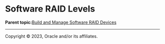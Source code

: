 # Software RAID Levels

**Parent topic:**[Build and Manage Software RAID Devices](../topics/cockpit-raid.md)

---

Copyright © 2023, Oracle and/or its affiliates.

